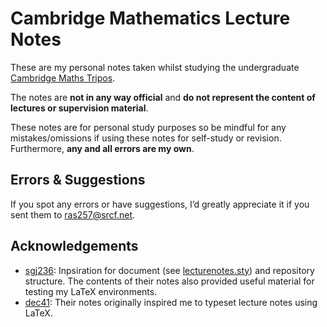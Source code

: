 # Cambridge Mathematics Lecture Notes
These are my personal notes taken whilst studying the undergraduate [Cambridge Maths Tripos](https://www.maths.cam.ac.uk/undergrad/undergrad).

The notes are **not in any way official** and **do not represent the content of lectures or supervision material**.

These notes are for personal study purposes so be mindful for any mistakes/omissions if using these notes for self-study or revision.
Furthermore, **any and all errors are my own**.

## Errors & Suggestions
If you spot any errors or have suggestions, I’d greatly appreciate it if you sent them to [ras257@srcf.net](mailto:ras257@srcf.net).

## Acknowledgements
- [sgj236](https://github.com/ostephagus/lecture-notes]): Inpsiration for document (see [lecturenotes.sty](https://github.com/ostephagus/lecturenotes)) and repository structure.
The contents of their notes also provided useful material for testing my LaTeX environments. 
- [dec41](https://github.com/dalcde/cam-notes]): Their notes originally inspired me to typeset lecture notes using LaTeX.
